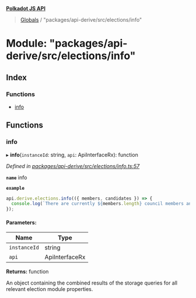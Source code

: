 **[Polkadot JS API](../README.md)**

> [Globals](../globals.md) / "packages/api-derive/src/elections/info"

# Module: "packages/api-derive/src/elections/info"

## Index

### Functions

* [info](_packages_api_derive_src_elections_info_.md#info)

## Functions

### info

▸ **info**(`instanceId`: string, `api`: ApiInterfaceRx): function

*Defined in [packages/api-derive/src/elections/info.ts:57](https://github.com/polkadot-js/api/blob/acb565d46/packages/api-derive/src/elections/info.ts#L57)*

**`name`** info

**`example`** 
<BR>

```javascript
api.derive.elections.info(({ members, candidates }) => {
  console.log(`There are currently ${members.length} council members and ${candidates.length} prospective council candidates.`);
});
```

#### Parameters:

Name | Type |
------ | ------ |
`instanceId` | string |
`api` | ApiInterfaceRx |

**Returns:** function

An object containing the combined results of the storage queries for
all relevant election module properties.
